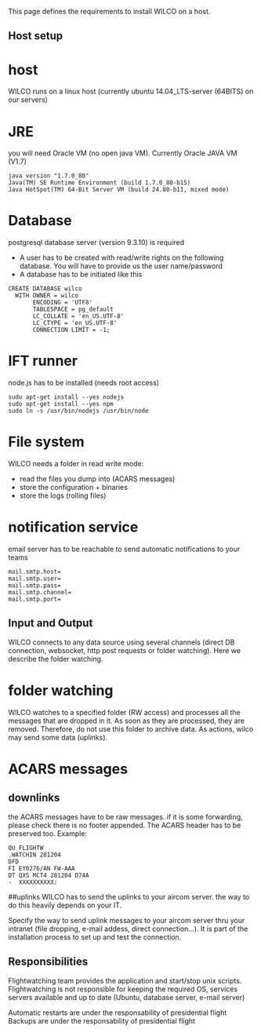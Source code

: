 This page defines the requirements to install WILCO on a host.

Host setup
-----

# host
WILCO runs on a linux host (currently ubuntu 14.04_LTS-server (64BITS) on our servers)
# JRE
you will need Oracle VM (no open java VM). Currently Oracle JAVA VM (V1.7)
```
java version "1.7.0_80"
Java(TM) SE Runtime Environment (build 1.7.0_80-b15)
Java HotSpot(TM) 64-Bit Server VM (build 24.80-b11, mixed mode)
```
# Database
postgresql database server (version 9.3.10) is required
* A user has to be created with read/write rights on the following database. You will have to provide us the user name/password
* A database has to be initiated like this
```
CREATE DATABASE wilco
  WITH OWNER = wilco
       ENCODING = 'UTF8'
       TABLESPACE = pg_default
       LC_COLLATE = 'en_US.UTF-8'
       LC_CTYPE = 'en_US.UTF-8'
       CONNECTION LIMIT = -1;
```

# IFT runner
node.js has to be installed (needs root access)
```
sudo apt-get install --yes nodejs
sudo apt-get install --yes npm
sudo ln -s /usr/bin/nodejs /usr/bin/node
```

# File system
WILCO needs a folder in read write mode:
* read the files you dump into (ACARS messages)
* store the configuration + binaries
* store the logs (rolling files)

# notification service
email server has to be reachable to send automatic notifications to your teams
```
mail.smtp.host=
mail.smtp.user=
mail.smtp.pass=
mail.smtp.channel=
mail.smtp.port=
```


Input and Output
----
WILCO connects to any data source using several channels (direct DB connection, websocket, http post requests or folder watching). Here we describe the folder watching.

# folder watching
WILCO watches to a specified folder (RW access) and processes all the messages that are dropped in it. As soon as they are processed, they are removed. Therefore, do not use this folder to archive data.
As actions, wilco may send some data (uplinks).

# ACARS messages
## downlinks
the ACARS messages have to be raw messages. if it is some forwarding, please check there is no footer appended. The ACARS header has to be preserved too. Example:

```
QU FLIGHTW
.WATCHIN 281204
DFD
FI EY0276/AN FW-AAA
DT QXS MCT4 281204 D74A
-  XXXXXXXXXX:
```

##uplinks
WILCO has to send the uplinks to your aircom server. the way to do this heavily depends on your IT.

Specify the way to send uplink messages to your aircom server thru your intranet (file dropping, e-mail addess, direct connection...). It is part of the installation process to set up and test the connection.


Responsibilities
----
Flightwatching team provides the application and start/stop unix scripts. Flightwatching is not responsible for keeping the required OS, services servers available and up to date (Ubuntu, database server, e-mail server)

Automatic restarts are under the responsability of presidential flight
Backups are under the responsability of presidential flight
